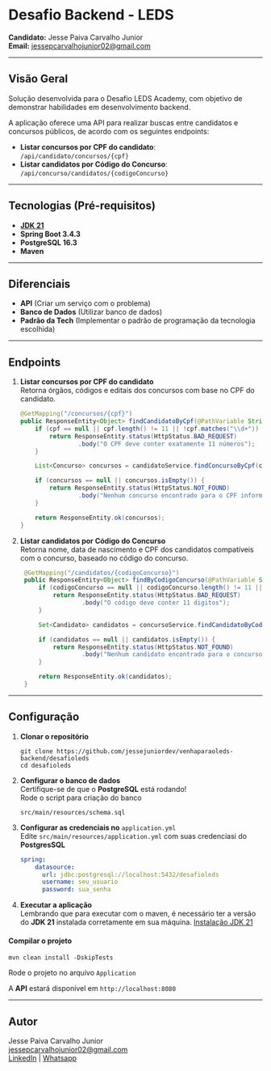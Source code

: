 # Desafio Backend - LEDS
**Candidato:** Jesse Paiva Carvalho Junior  
**Email:** jessepcarvalhojunior02@gmail.com

---

## Visão Geral
Solução desenvolvida para o Desafio LEDS Academy, com objetivo de demonstrar habilidades em desenvolvimento backend. 

A aplicação oferece uma API para realizar buscas entre candidatos e concursos públicos, de acordo com os seguintes endpoints:

- **Listar concursos por CPF do candidato**: `/api/candidato/concursos/{cpf}`
- **Listar candidatos por Código do Concurso**: `/api/concurso/candidatos/{codigoConcurso}`

---

## Tecnologias (Pré-requisitos)
- **[JDK 21](https://www.oracle.com/br/java/technologies/downloads/#java21)**
- **Spring Boot 3.4.3**
- **PostgreSQL 16.3**
- **Maven**

---

## Diferenciais
- **API** (Criar um serviço com o problema)
- **Banco de Dados** (Utilizar banco de dados)
- **Padrão da Tech** (Implementar o padrão de programação da tecnologia escolhida)

---
## Endpoints

1. **Listar concursos por CPF do candidato**  
   Retorna órgãos, códigos e editais dos concursos com base no CPF do candidato.
    ```java
    @GetMapping("/concursos/{cpf}")
    public ResponseEntity<Object> findCandidatoByCpf(@PathVariable String cpf) {
        if (cpf == null || cpf.length() != 11 || !cpf.matches("\\d+")) {
            return ResponseEntity.status(HttpStatus.BAD_REQUEST)
                    .body("O CPF deve conter exatamente 11 números");
        }

        List<Concurso> concursos = candidatoService.findConcursoByCpf(cpf);

        if (concursos == null || concursos.isEmpty()) {
            return ResponseEntity.status(HttpStatus.NOT_FOUND)
                    .body("Nenhum concurso encontrado para o CPF informado");
        }

        return ResponseEntity.ok(concursos);
    }
   ```
2. **Listar candidatos por Código do Concurso**  
   Retorna nome, data de nascimento e CPF dos candidatos compatíveis com o concurso, baseado no código do concurso.
   ```java
    @GetMapping("/candidatos/{codigoConcurso}")
    public ResponseEntity<Object> findByCodigoConcurso(@PathVariable String codigoConcurso) {
        if (codigoConcurso == null || codigoConcurso.length() != 11 || !codigoConcurso.matches("\\d+")) {
            return ResponseEntity.status(HttpStatus.BAD_REQUEST)
                    .body("O código deve conter 11 digitos");
        }

        Set<Candidato> candidatos = concursoService.findCandidatoByCodigoConcurso(codigoConcurso);

        if (candidatos == null || candidatos.isEmpty()) {
            return ResponseEntity.status(HttpStatus.NOT_FOUND)
                    .body("Nenhum candidato encontrado para o concurso de código: " + codigoConcurso);
        }

        return ResponseEntity.ok(candidatos);
    }
    ```
   
---

## Configuração
1. **Clonar o repositório**
    ``` git
    git clone https://github.com/jessejuniordev/venhaparaoleds-backend/desafioleds
    cd desafioleds
    ```
2. **Configurar o banco de dados**  
   Certifique-se de que o **PostgreSQL** está rodando!  
   Rode o script para criação do banco
   ```
   src/main/resources/schema.sql
    ```
   
3. **Configurar as credenciais no** ```application.yml```   
    Edite ```src/main/resources/application.yml``` com suas credenciasi do **PostgresSQL**
    ```yml
    spring:
        datasource:
          url: jdbc:postgresql://localhost:5432/desafioleds
          username: seu_usuario
          password: sua_senha
   ```
4. **Executar a aplicação**   
Lembrando que para executar com o maven, é necessário ter a versão do **JDK 21** instalada corretamente em sua máquina. [Instalação JDK 21](https://www.oracle.com/br/java/technologies/downloads/#java21)  
#### Compilar o projeto   
``` mvn clean install -DskipTests ```   

Rode o projeto no arquivo ```Application```

A **API** estará disponível em ```http://localhost:8080```

---

## Autor
Jesse Paiva Carvalho Junior   
jessepcarvalhojunior02@gmail.com   
[LinkedIn](linkedin.com/in/jessejuniordev) | [Whatsapp](wa.me/27996160231)
